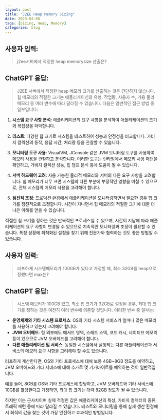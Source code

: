 ```yaml
---
layout: post
title: "J2EE Heap Memory Sizing"
date: 2023-08-08
tags: [Sizing, Heap, Memory]
categories: blog
---
```


## 사용자 입력:
> j2ee서버에서 적정한 heap memorysize 산출은?

## ChatGPT 응답:
> J2EE 서버에서 적정한 heap 메모리 크기를 산출하는 것은 간단하지 않습니다. 힙 메모리의 적절한 크기는 애플리케이션의 유형, 작업량, 사용자 수, 가용 물리 메모리 등 여러 변수에 따라 달라질 수 있습니다. 다음은 일반적인 접근 방법 중 일부입니다:

1. **시스템 요구 사항 분석**: 애플리케이션의 요구 사항을 분석하여 애플리케이션의 크기와 복잡성을 파악합니다.

2. **테스트**: 다양한 힙 크기로 시스템을 테스트하여 성능과 안정성을 비교합니다. 가비지 컬렉션의 동작, 응답 시간, 처리량 등을 관찰할 수 있습니다.

3. **모니터링 도구 사용**: VisualVM, JConsole 같은 JVM 모니터링 도구를 사용하여 메모리 사용을 관찰하고 분석합니다. 이러한 도구는 런타임에서 메모리 사용 패턴을 확인하고, 가비지 컬렉션 성능, 힙 덤프 분석 등에 도움이 될 수 있습니다.

4. **서버 하드웨어 고려**: 사용 가능한 물리적 메모리와 서버의 다른 요구 사항을 고려합니다. 힙 메모리가 너무 크면 시스템의 다른 부분에 부정적인 영향을 미칠 수 있으므로, 전체 시스템의 메모리 사용을 고려해야 합니다.

5. **점진적 조정**: 프로덕션 환경에서 애플리케이션을 모니터링하면서 필요한 경우 힙 크기를 점진적으로 조정합니다. 시간이 지나면서 힙 메모리의 적절한 크기에 대한 더 나은 이해를 얻을 수 있습니다.

적절한 힙 크기를 정하는 것은 반복적인 프로세스일 수 있으며, 시간이 지남에 따라 애플리케이션의 요구 사항이 변경될 수 있으므로 지속적인 모니터링과 조정이 필요할 수 있습니다. 특정 상황에 최적화된 설정을 찾기 위해 전문가와 협력하는 것도 좋은 방법일 수 있습니다.

## 사용자 입력:
> 러프하게 시스템메모리가 100GB가 있다고 가정할 때, 최소  32GB를 heap으로 정했다면 max는?

## ChatGPT 응답:
> 시스템 메모리가 100GB 있고, 최소 힙 크기가 32GB로 설정된 경우, 최대 힙 크기를 정하는 것은 여전히 여러 변수에 의존할 것입니다. 이러한 변수 중 일부는:

- **운영체제와 기타 시스템 프로세스**: OS와 기타 시스템 서비스가 얼마나 많은 메모리를 사용하고 있는지 고려해야 합니다.
- **JVM 오버헤드**: 힙 외부에도 메서드 영역, 스레드 스택, 코드 캐시, 네이티브 메모리 등이 있으므로 JVM 오버헤드를 고려해야 합니다.
- **다른 애플리케이션 및 서비스**: 동일한 시스템에서 실행되는 다른 애플리케이션과 서비스의 메모리 요구 사항을 고려해야 할 수도 있습니다.

러프하게 계산한다면, OS와 기타 프로세스에 대해 보통 4GB~8GB 정도를 예약하고, JVM 오버헤드와 기타 서비스에 대해 추가로 몇 기가바이트를 예약하는 것이 일반적입니다.

예를 들어, 8GB를 OS와 기타 프로세스에 할당하고, JVM 오버헤드와 기타 서비스에 10GB를 할당한다고 가정하면, 최대 힙 크기는 대략 82GB 정도가 될 수 있습니다.

하지만 이는 근사치이며 실제 적절한 값은 애플리케이션의 특성, 가비지 컬렉터의 종류, 트래픽 패턴 등에 따라 달라질 수 있습니다. 테스트와 모니터링을 통해 실제 생산 환경에서 최적의 값을 찾는 것이 가장 안전하고 효과적인 방법입니다.

